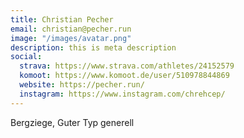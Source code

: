 ```yaml
---
title: Christian Pecher
email: christian@pecher.run
image: "/images/avatar.png"
description: this is meta description
social:
  strava: https://www.strava.com/athletes/24152579
  komoot: https://www.komoot.de/user/510978844869
  website: https://pecher.run/
  instagram: https://www.instagram.com/chrehcep/
---
```


Bergziege, Guter Typ generell